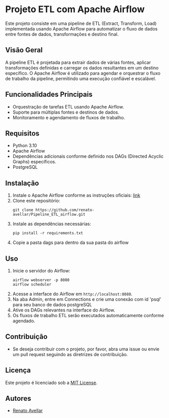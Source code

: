 # Projeto ETL com Apache Airflow

Este projeto consiste em uma pipeline de ETL (Extract, Transform, Load) implementada usando Apache Airflow para automatizar o fluxo de dados entre fontes de dados, transformações e destino final.

## Visão Geral

A pipeline ETL é projetada para extrair dados de várias fontes, aplicar transformações definidas e carregar os dados resultantes em um destino específico. O Apache Airflow é utilizado para agendar e orquestrar o fluxo de trabalho da pipeline, permitindo uma execução confiável e escalável.

## Funcionalidades Principais

- Orquestração de tarefas ETL usando Apache Airflow.
- Suporte para múltiplas fontes e destinos de dados.
- Monitoramento e agendamento de fluxos de trabalho.

## Requisitos

- Python 3.10
- Apache Airflow
- Dependências adicionais conforme definido nos DAGs (Directed Acyclic Graphs) específicos.
- PostgreSQL

## Instalação

1. Instale o Apache Airflow conforme as instruções oficiais: [link](https://airflow.apache.org/docs/apache-airflow/stable/start/index.html)
2. Clone este repositório: 
    ```
    git clone https://github.com/renato-avellar/Pipeline_ETL_airflow.git
    ```
3. Instale as dependências necessárias:
    ```
    pip install -r requirements.txt
4. Copie a pasta dags para dentro da sua pasta do airflow

## Uso

1. Inicie o servidor do Airflow:
    ```
    airflow webserver -p 8080
    airflow scheduler
    ```
2. Acesse a interface do Airflow em `http://localhost:8080`.
3. Na aba Admin, entre em Connections e crie uma conexão com id 'psql' para seu banco de dados postgreSQL
4. Ative os DAGs relevantes na interface do Airflow.
5. Os fluxos de trabalho ETL serão executados automaticamente conforme agendado.

## Contribuição

- Se deseja contribuir com o projeto, por favor, abra uma issue ou envie um pull request seguindo as diretrizes de contribuição.

## Licença

Este projeto é licenciado sob a [MIT License](LICENSE).

## Autores

- [Renato Avellar](https://github.com/renato-avellar)

